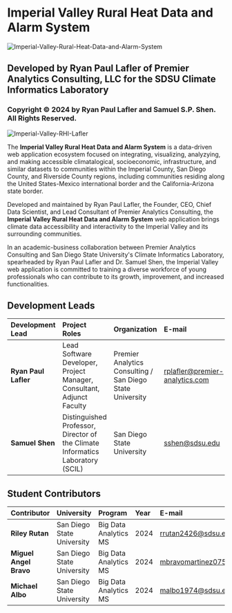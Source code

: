 # Imperial Valley Rural Heat Data and Alarm System

![Imperial-Valley-Rural-Heat-Data-and-Alarm-System](https://github.com/user-attachments/assets/73860703-997e-4005-a38a-0eceb09c427b)


## Developed by Ryan Paul Lafler of Premier Analytics Consulting, LLC for the SDSU Climate Informatics Laboratory

### Copyright © 2024 by Ryan Paul Lafler and Samuel S.P. Shen. All Rights Reserved.

![Imperial-Valley-RHI-Lafler](https://github.com/user-attachments/assets/a51ec2f1-f08b-4247-9db4-f291789225d0)

The **Imperial Valley Rural Heat Data and Alarm System** is a data-driven web application ecosystem focused on integrating, visualizing, analyzying, and making accessible climatalogical, socioeconomic, infrastructure, and similar datasets to communities within the Imperial County, San Diego County, and Riverside County regions, including communities residing along the United States-Mexico international border and the California-Arizona state border. 

Developed and maintained by Ryan Paul Lafler, the Founder, CEO, Chief Data Scientist, and Lead Consultant of Premier Analytics Consulting, the **Imperial Valley Rural Heat Data and Alarm System** web application brings climate data accessibility and interactivity to the Imperial Valley and its surrounding communities.

In an academic-business collaboration between Premier Analytics Consulting and San Diego State University's Climate Informatics Laboratory, spearheaded by Ryan Paul Lafler and Dr. Samuel Shen, the Imperial Valley web application is committed to training a diverse workforce of young professionals who can contribute to its growth, improvement, and increased functionalities.

<h2>Development Leads</h2>

| Development Lead | Project Roles | Organization | E-mail | Website | LinkedIn |
| :-- | :-- | :-- | :-- | :-- | :-- |
| **Ryan Paul Lafler** | Lead Software Developer, Project Manager, Consultant, Adjunct Faculty | Premier Analytics Consulting / San Diego State University | rplafler@premier-analytics.com | www.Premier-Analytics.com | www.LinkedIn.com/in/RyanPaulLafler |
| **Samuel Shen** | Distinguished Professor, Director of the Climate Informatics Laboratory (SCIL) | San Diego State University | sshen@sdsu.edu | https://Shen.sdsu.edu/ | www.LinkedIn.com/in/Sam-Shen-51725919a/ |



<h2>Student Contributors</h2>

| Contributor | University | Program | Year | E-mail | LinkedIn |
| :-- | :-- | :-- | :-- | :-- | :-- |
| **Riley Rutan** | San Diego State University | Big Data Analytics MS | 2024 | rrutan2426@sdsu.edu | www.LinkedIn.com/in/Riley-Rutan-2a5ba5178 |
| **Miguel Angel Bravo** | San Diego State University | Big Data Analytics MS | 2024 | mbravomartinez0754@sdsu.edu | www.LinkedIn.com/in/Miguel-Angel-Bravo/ |
| **Michael Albo** | San Diego State University | Big Data Analytics MS | 2024 | malbo1974@sdsu.edu | www.LinkedIn.com/in/Michael-Albo-55b74b196 |
